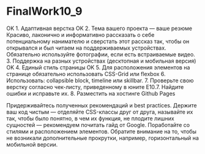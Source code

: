 # FinalWork10_9

OK 1. Адаптивная верстка
OK 2. Тема вашего проекта — ваше резюме
Красиво, лаконично и информативно рассказать о себе потенциальному нанимателю и сверстать этот рассказ так, чтобы он открывался и был читаем на поддерживаемых устройствах. Обязательно используйте фотографии, если есть встраиваемые видео.
3. Поддержка на разных устройствах (десктопная и мобильная версия)
OK 4. Единый стиль страницы
OK 5. Для расположения элементов на странице обязательно использовать CSS-Grid или flexbox
6. Использовать: collapsible block, timeline или skillbar.
7. Проверьте свою верстку согласно чек-листу, приведенному в юните E10.7. Найдите ошибки и исправьте их.
8. Разместить на хостинге Github Pages

Придерживайтесь полученных рекомендаций и best practices.
Держите ваш код чистым — отделяйте CSS-классы друг от друга, называйте их так, чтобы было понятно, в чем их функция, не плодите лишних сущностей — рекомендуем почитать гайд от Google.
Поработайте со стилями и расположением элементов. Обратите внимание на то, чтобы не возникали дополнительные прокрутки, например, горизонтальный на мобильной версии.
